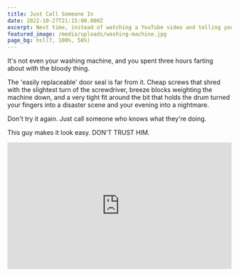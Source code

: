 ```yaml
---
title: Just Call Someone In
date: 2022-10-27T21:15:00.000Z
excerpt: Next time, instead of watching a YouTube video and telling yourself 'that looks easy', call someone out.
featured_image: /media/uploads/washing-machine.jpg
page_bg: hsl(7, 100%, 56%)
---
```


It's not even your washing machine, and you spent three hours farting about with the bloody thing.

The 'easily replaceable' door seal is far from it. Cheap screws that shred with the slightest turn of the screwdriver, breeze blocks weighting the machine down, and a very tight fit around the bit that holds the drum turned your fingers into a disaster scene and your evening into a nightmare.

Don't try it again. Just call someone who knows what they're doing.

This guy makes it look easy. DON'T TRUST HIM.

<iframe width="100%" style="aspect-ratio: 16/9" src="https://www.youtube.com/embed/XdAB4dfSuJI" title="YouTube video player" frameborder="0" allow="accelerometer; autoplay; clipboard-write; encrypted-media; gyroscope; picture-in-picture" allowfullscreen></iframe>
